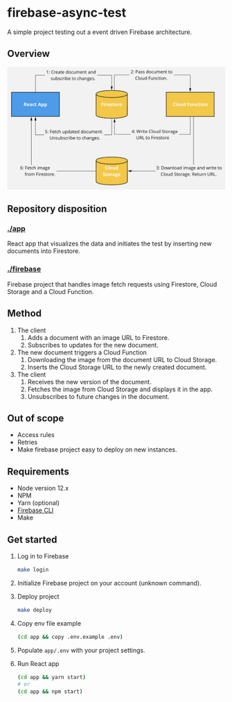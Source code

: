 # firebase-async-test

A simple project testing out a event driven Firebase architecture.

## Overview

![Overview](overview.png)

## Repository disposition

### [./app](app)

React app that visualizes the data and initiates the test by inserting new documents into Firestore.

### [./firebase](firebase)

Firebase project that handles image fetch requests using Firestore, Cloud Storage and a Cloud Function.

## Method

1. The client
   1. Adds a document with an image URL to Firestore.
   1. Subscribes to updates for the new document.
1. The new document triggers a Cloud Function
   1. Downloading the image from the document URL to Cloud Storage.
   1. Inserts the Cloud Storage URL to the newly created document.
1. The client
   1. Receives the new version of the document.
   1. Fetches the image from Cloud Storage and displays it in the app.
   1. Unsubscribes to future changes in the document.

## Out of scope

- Access rules
- Retries
- Make firebase project easy to deploy on new instances.

## Requirements

- Node version 12.x
- NPM
- Yarn (optional)
- [Firebase CLI](https://firebase.google.com/docs/cli/)
- Make

## Get started

1. Log in to Firebase

   ```bash
   make login
   ```

1. Initialize Firebase project on your account (unknown command).

1. Deploy project

   ```bash
   make deploy
   ```

1. Copy env file example

   ```bash
   (cd app && copy .env.example .env)
   ```

1. Populate `app/.env` with your project settings.

1. Run React app
   ```bash
   (cd app && yarn start)
   # or
   (cd app && npm start)
   ```
